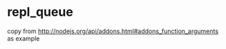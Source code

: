 repl_queue
==========
copy from http://nodejs.org/api/addons.html#addons_function_arguments as example
